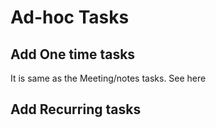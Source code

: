 # Ad-hoc Tasks

## Add One time tasks

It is same as the Meeting/notes tasks. See here

## Add Recurring tasks